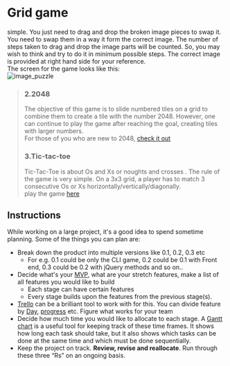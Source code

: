 # Grid game

simple. You just need to drag and drop the broken image pieces to swap it. You need to swap them in a way it form the correct image. The number of steps taken to drag and drop the image parts will be counted. So, you may wish to think and try to do it in minimum possible steps. The correct image is provided at right hand side for your reference.  
The screen for the game looks like this:  
![image_puzzle](https://www.codeproject.com/KB/HTML/810978/lotus.jpg)
>### 2.2048
>The objective of this game is to slide numbered tiles on a grid to combine them to create a tile with the number 2048. However, one can continue to play the game after reaching the goal, creating tiles with larger numbers.  
For those of you who are new to 2048, [check it out](https://play2048.co/)
>### 3.Tic-tac-toe
>Tic-Tac-Toe is about Os and Xs or noughts and crosses . The rule of the game is very simple. On a 3x3 grid, a player has to match 3 consecutive Os or Xs horizontally/vertically/diagonally.  
play the game [here](https://playtictactoe.org/)

## Instructions
While working on a large project, it's a good idea to spend sometime planning. Some of the things you can plan are: 
- Break down the product into multiple versions like 0.1, 0.2, 0.3 etc
    - For e.g. 0.1 could be only the CLI game, 0.2 could be 0.1 with Front end, 0.3 could be 0.2 with jQuery methods and so on.. 
- Decide what's your [MVP](https://en.wikipedia.org/wiki/Minimum_viable_product), what are your stretch features, make a list of all features you would like to build
    - Each stage can have certain features 
    - Every stage builds upon the features from the previous stage(s). 
- [Trello](https://trello.com/) can be a brilliant tool to work with for this. You can divide feature by [Day](https://trello.com/b/kZsVVrc8/front-product-roadmap), [progress](https://trello.com/b/0xzkRjTH/scrum-project-management-board) etc. Figure what works for your team
- Decide how much time you would like to allocate to each stage. A [Gantt chart](https://en.wikipedia.org/wiki/Gantt_chart) is a useful tool for keeping track of these time frames. It shows how long each task should take, but it also shows which tasks can be done at the same time and which must be done sequentially.
- Keep the project on track. **Review, revise and reallocate**. Run through these three “Rs” on an ongoing basis. 
